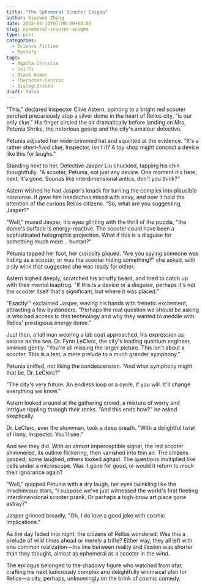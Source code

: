 ```yaml
---
title: "The Ephemeral Scooter Enigma"
author: Xiaowen Zhang
date: 2022-04-11T07:00:00+08:00
slug: ephemeral-scooter-enigma
type: post
categories:
  - Science Fiction
  - Mystery
tags:
  - Agatha Christie
  - Sci-Fi
  - Black Humor
  - Character-Centric
  - Dialog-Driven
draft: false
---
```


"This," declared Inspector Clive Astern, pointing to a bright red scooter perched precariously atop a silver dome in the heart of Rellos city, "is our only clue." His finger circled the air dramatically before landing on Mrs. Petunia Shrike, the notorious gossip and the city's amateur detective.

Petunia adjusted her wide-brimmed hat and squinted at the evidence. "It's a rather *short-lived* clue, Inspector, isn't it? A toy shop might concoct a device like this for laughs."

Standing next to her, Detective Jasper Liu chuckled, tapping his chin thoughtfully. "A scooter, Petunia, not just any device. One moment it's here; next, it's gone. Sounds like interdimensional antics, don't you think?"

Astern wished he had Jasper's knack for turning the complex into plausible nonsense. It gave him headaches mixed with envy, and now it held the attention of the curious Rellos citizens. "So, what are you suggesting, Jasper?"

"Well," mused Jasper, his eyes glinting with the thrill of the puzzle, "the dome's surface is energy-reactive. The scooter could have been a sophisticated holographic projection. What if this is a disguise for something much more… human?"

Petunia tapped her foot, her curiosity piqued. "Are you saying someone was hiding as a scooter, or was the scooter hiding something?" she asked, with a sly wink that suggested she was ready for either.

Astern sighed deeply, scratched his scruffy beard, and tried to catch up with their mental leapfrog. "If this is a device or a disguise, perhaps it's not the scooter itself that's significant, but where it was placed."

"Exactly!" exclaimed Jasper, waving his hands with frenetic excitement, attracting a few bystanders. "Perhaps the real question we should be asking is who had access to this technology and why they wanted to meddle with Rellos' prestigious energy dome."

Just then, a tall man wearing a lab coat approached, his expression as serene as the sea. Dr. Fynn LeClerc, the city's leading quantum engineer, smirked gently. "You're all missing the larger picture. This isn't about a scooter. This is a test, a mere prelude to a much grander symphony."

Petunia sniffed, not liking the condescension. "And what symphony might that be, Dr. LeClerc?"

"The city's very future. An endless loop or a cycle, if you will. It'll change everything we know."

Astern looked around at the gathering crowd, a mixture of worry and intrigue rippling through their ranks. "And this ends how?" he asked skeptically.

Dr. LeClerc, ever the showman, took a deep breath. "With a delightful twist of irony, Inspector. You'll see."

And see they did. With an almost imperceptible signal, the red scooter shimmered, its outline flickering, then vanished into thin air. The citizens gasped; some laughed, others looked aghast. The questions multiplied like cells under a microscope. Was it gone for good, or would it return to mock their ignorance again?

"Well," quipped Petunia with a dry laugh, her eyes twinkling like the mischievous stars, "I suppose we've just witnessed the world's first fleeting interdimensional scooter prank. Or perhaps a high-brow art piece gone astray?"

Jasper grinned broadly, "Oh, I do love a good joke with cosmic implications."

As the day faded into night, the citizens of Rellos wondered: Was this a prelude of wild times ahead or merely a trifle? Either way, they all left with one common realization—the line between reality and illusion was shorter than they thought, almost as ephemeral as a scooter in the wind.

The epilogue belonged to the shadowy figure who watched from afar, crafting his next ludicrously complex and delightfully whimsical plan for Rellos—a city, perhaps, unknowingly on the brink of cosmic comedy. 